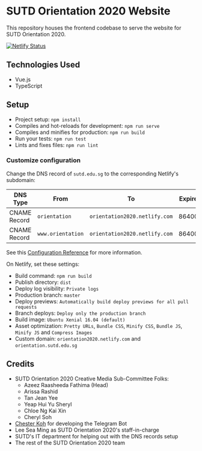 # SUTD Orientation 2020 Website

This repository houses the frontend codebase to serve the website for SUTD Orientation 2020.

[![Netlify Status](https://api.netlify.com/api/v1/badges/1099296b-a6b5-4bb4-b678-0e6f991c2fa9/deploy-status)](https://app.netlify.com/sites/orientation2020/deploys)

## Technologies Used

- Vue.js
- TypeScript

## Setup

- Project setup: `npm install`
- Compiles and hot-reloads for development: `npm run serve`
- Compiles and minifies for production: `npm run build`
- Run your tests: `npm run test`
- Lints and fixes files: `npm run lint`

### Customize configuration

Change the DNS record of `sutd.edu.sg` to the corresponding Netlify's subdomain:

| DNS Type | From | To | Expire |
| --- | --- | --- | --- |
| CNAME Record | `orientation` | `orientation2020.netlify.com` | 86400 |
| CNAME Record | `www.orientation` | `orientation2020.netlify.com` | 86400 |

See this [Configuration Reference](https://cli.vuejs.org/config/) for more information.

On Netlify, set these settings:

- Build command: `npm run build`
- Publish directory: `dist`
- Deploy log visibility: `Private logs`
- Production branch: `master`
- Deploy previews: `Automatically build deploy previews for all pull requests`
- Branch deploys: `Deploy only the production branch`
- Build image: `Ubuntu Xenial 16.04 (default)`
- Asset optimization: `Pretty URLs`, `Bundle CSS`, `Minify CSS`, `Bundle JS`, `Minify JS` and `Compress Images`
- Custom domain: `orientation2020.netlify.com` and `orientation.sutd.edu.sg`

## Credits

- SUTD Orientation 2020 Creative Media Sub-Committee Folks:
  - Azeez Raasheeda Fathima (Head)
  - Arissa Rashid
  - Tan Jean Yee
  - Yeap Hui Yu Sheryl
  - Chloe Ng Kai Xin
  - Cheryl Soh
- [Chester Koh](https://github.com/chesnutcase) for developing the Telegram Bot
- Lee Sea Ming as SUTD Orientation 2020's staff-in-charge
- SUTD's IT department for helping out with the DNS records setup
- The rest of the SUTD Orientation 2020 team
